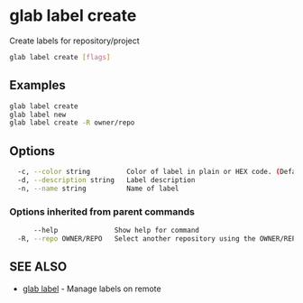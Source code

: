 # glab label create

Create labels for repository/project

```bash
glab label create [flags]
```

## Examples

```bash
glab label create
glab label new
glab label create -R owner/repo

```

## Options

```bash
  -c, --color string         Color of label in plain or HEX code. (Default: #428BCA) (default "#428BCA")
  -d, --description string   Label description
  -n, --name string          Name of label
```

### Options inherited from parent commands

```bash
      --help              Show help for command
  -R, --repo OWNER/REPO   Select another repository using the OWNER/REPO or `GROUP/NAMESPACE/REPO` format or full URL or git URL
```

## SEE ALSO

* [glab label](./)  - Manage labels on remote
